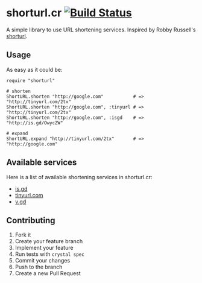 # shorturl.cr [![Build Status](https://travis-ci.org/veelenga/shorturl.cr.svg?branch=master)](https://travis-ci.org/veelenga/shorturl.cr)

A simple library to use URL shortening services. Inspired by Robby Russell's [shorturl](https://github.com/robbyrussell/shorturl).

## Usage

As easy as it could be:

```crystal
require "shorturl"

# shorten
ShortURL.shorten "http://google.com"           # => "http://tinyurl.com/2tx"
ShortURL.shorten "http://google.com", :tinyurl # => "http://tinyurl.com/2tx"
ShortURL.shorten "http://google.com", :isgd    # => "http://is.gd/OwycZW"

# expand
ShortURL.expand "http://tinyurl.com/2tx"       # => "http://google.com"
```
## Available services

Here is a list of available shortening services in shorturl.cr:

* [is.gd](http://is.gd)
* [tinyurl.com](http://tinyurl.com)
* [v.gd](http://v.gd)

## Contributing

1. Fork it
1. Create your feature branch
1. Implement your feature
1. Run tests with `crystal spec`
1. Commit your changes
1. Push to the branch
1. Create a new Pull Request
